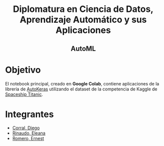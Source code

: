 <html>
  <h1  align="center";>
    Diplomatura en Ciencia de Datos, Aprendizaje Automático y sus Aplicaciones
  </h1>

  <h2 align="center";>
    AutoML
  </h2>
</html>

# Objetivo

El notebook principal, creado en **Google Colab**, contiene aplicaciones de la librería de [AutoKeras](https://autokeras.com/) utilizando el dataset de la competencia de Kaggle de [Spaceship Titanic](https://github.com/eleanarinaudo/Diplo2022_Grupo-5/blob/main/Notebooks/Aprendizaje%20Supervisado/Practico_Spaceship_Titanic.ipynb).


<h1> Integrantes</h1>
    <ul>
        <li>
            <a href="mailto:diegocorral80@gmail.com">
            Corral, Diego
            </a>
        </li>
        <li>
            <a href="mailto:eleana.rinaudo@mi.unc.edu.ar">
            Rinaudo, Eleana
            </a>
        </li>
        <li>
            <a href="mailto:l.james.music@gmail.com">
            Romero, Ernest
            </a>
        </li>
    </ul>

